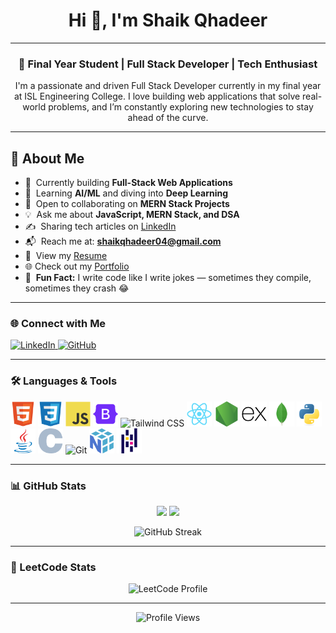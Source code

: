<h1 align="center">Hi 👋, I'm Shaik Qhadeer</h1>



---

<h3 align="center">🚀 Final Year Student | Full Stack Developer | Tech Enthusiast</h3>

<p align="center">
I'm a passionate and driven Full Stack Developer currently in my final year at ISL Engineering College. I love building web applications that solve real-world problems, and I’m constantly exploring new technologies to stay ahead of the curve.
</p>

---

## 🌟 About Me

- 🚀 &nbsp;Currently building **Full-Stack Web Applications**
- 🧠 &nbsp;Learning **AI/ML** and diving into **Deep Learning**
- 🤝 &nbsp;Open to collaborating on **MERN Stack Projects**
- 💡 &nbsp;Ask me about **JavaScript, MERN Stack, and DSA**
- ✍️ &nbsp;Sharing tech articles on [LinkedIn](https://www.linkedin.com/in/shaik-qhadeer/)
- 📬 &nbsp;Reach me at: **shaikqhadeer04@gmail.com**
- 📂 &nbsp;View my [Resume](https://drive.google.com/drive/folders/1QXvhyT2rh0t1wN_kKkk0byo8i6TPdeFC?usp=drive_link)
- 🌐 Check out my [Portfolio](https://shaik-qhadeer.netlify.app/)  
- 🎯 &nbsp;**Fun Fact:** I write code like I write jokes — sometimes they compile, sometimes they crash 😂


---

### 🌐 Connect with Me

<p align="left">
  <a href="https://www.linkedin.com/in/shaik-qhadeer/" target="_blank">
    <img src="https://img.shields.io/badge/-LinkedIn-%230077B5?style=for-the-badge&logo=linkedin&logoColor=white" alt="LinkedIn"/>
  </a>
  <a href="https://github.com/Shaik-Qhadeer" target="_blank">
    <img src="https://img.shields.io/badge/-GitHub-black?style=for-the-badge&logo=github&logoColor=white" alt="GitHub"/>
  </a>
</p>

---

### 🛠️ Languages & Tools

<p align="left">
  <!-- Web Development -->
  <img src="https://raw.githubusercontent.com/devicons/devicon/master/icons/html5/html5-original.svg" alt="HTML5" width="40"/>
  <img src="https://raw.githubusercontent.com/devicons/devicon/master/icons/css3/css3-original.svg" alt="CSS3" width="40"/>
  <img src="https://raw.githubusercontent.com/devicons/devicon/master/icons/javascript/javascript-original.svg" alt="JavaScript" width="40"/>
  <img src="https://raw.githubusercontent.com/devicons/devicon/master/icons/bootstrap/bootstrap-plain.svg" alt="Bootstrap" width="40"/>
  <img src="https://www.vectorlogo.zone/logos/tailwindcss/tailwindcss-icon.svg" alt="Tailwind CSS" width="40"/>

  <!-- Libraries & Frameworks -->
  <img src="https://raw.githubusercontent.com/devicons/devicon/master/icons/react/react-original.svg" alt="React" width="40"/>
  <img src="https://raw.githubusercontent.com/devicons/devicon/master/icons/nodejs/nodejs-original.svg" alt="Node.js" width="40"/>
  <img src="https://raw.githubusercontent.com/devicons/devicon/master/icons/express/express-original.svg" alt="Express.js" width="40"/>
  <img src="https://raw.githubusercontent.com/devicons/devicon/master/icons/mongodb/mongodb-original.svg" alt="MongoDB" width="40"/>

  <!-- Programming Languages -->
  <img src="https://raw.githubusercontent.com/devicons/devicon/master/icons/python/python-original.svg" alt="Python" width="40"/>
  <img src="https://raw.githubusercontent.com/devicons/devicon/master/icons/java/java-original.svg" alt="Java" width="40"/>
  <img src="https://raw.githubusercontent.com/devicons/devicon/master/icons/c/c-original.svg" alt="C" width="40"/>

  <!-- Tools -->
  <img src="https://www.vectorlogo.zone/logos/git-scm/git-scm-icon.svg" alt="Git" width="40"/>
  <img src="https://raw.githubusercontent.com/devicons/devicon/master/icons/numpy/numpy-original.svg" alt="NumPy" width="40"/>
  <img src="https://raw.githubusercontent.com/devicons/devicon/master/icons/pandas/pandas-original.svg" alt="Pandas" width="40"/>
</p>

---

### 📊 GitHub Stats

<p align="center">
  <img src="https://github-readme-stats.vercel.app/api?username=shaik-qhadeer&show_icons=true&theme=github_dark" height="180px" />
  <img src="https://github-readme-stats.vercel.app/api/top-langs?username=shaik-qhadeer&layout=compact&theme=github_dark" height="180px"/>
</p>

<p align="center">
  <img src="https://github-readme-streak-stats.herokuapp.com?user=shaik-qhadeer&theme=github-dark" alt="GitHub Streak" />
</p>

---

### 🧠 LeetCode Stats

<p align="center">
  <img src="https://leetcard.jacoblin.cool/Shaik-Qhadeer?theme=dark&font=baloo&ext=contest" alt="LeetCode Profile" />
</p>

---

<p align="center">
  <img src="https://komarev.com/ghpvc/?username=shaik-qhadeer&label=Profile%20views&color=0e75b6&style=flat" alt="Profile Views" />
</p>
